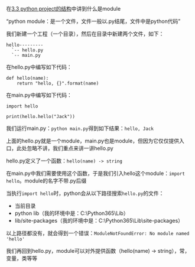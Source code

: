 在[3.3 python project的结构](basic/program_structure.md)中讲到什么是module

“python module：是一个文件，文件一般以.py结尾，文件中是python代码”

我们新建一个工程（一个目录），然后在目录中新建两个文件，如下：
```
hello---------
  `-- hello.py
  `-- main.py
```
在hello.py中编写如下代码：
```
def hello(name):
    return "hello, {}".format(name)

```
在main.py中编写如下代码：
```
import hello

print(hello.hello("Jack"))

```
我们运行main.py：```python main.py```得到如下结果：```hello, Jack```

上面的hello.py就是一个module，main.py也是module，但因为它仅仅提供入口，此处忽略不讲，我们重点来讲一讲hello.py

hello.py定义了一个函数：```hello(name) -> string```

在main.py中我们需要使用这个函数，于是我们引入hello这个module：```import hello```。module的名字不带.py后缀

当执行```import hello```时，python会从以下路径搜索```hello.py```的文件：
- 当前目录
- python lib（我的环境中是：C:\Python365\Lib）
- lib/site-packages（我的环境中是：C:\Python365\Lib\site-packages）

以上路径都没有，就会得到一个错误：```ModuleNotFoundError: No module named 'hello'```

我们再回到hello.py，module可以对外提供函数（hello(name) -> string），常，变量，类等等

